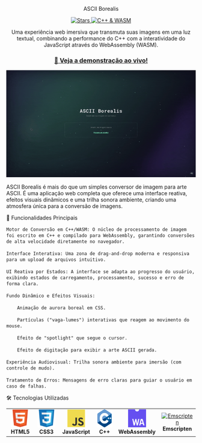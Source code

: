 <div align="center">

ASCII Borealis

<p align="center">
<a href="https://opensource.org/licenses/MIT">
<a href="https://github.com/Leticiakkkkkk/ASCII_Borealis/issues">
</a>
<a href="https://github.com/Leticiakkkkkk/ASCII_Borealis/stargazers">
<img src="https://img.shields.io/github/stars/Leticiakkkkkk/ASCII_Borealis" alt="Stars">
</a>
<a href="https://webassembly.org/">
<img src="https://img.shields.io/badge/C%2B%2B%20%26%20WASM-blueviolet?style=flat&logo=webassembly" alt="C++ & WASM">
</a>
</p>

Uma experiência web imersiva que transmuta suas imagens em uma luz textual, combinando a performance do C++ com a interatividade do JavaScript através do WebAssembly (WASM).

### [🔗 Veja a demonstração ao vivo!](https://leticiakkkkkk.github.io/ASCII_Borealis/)

![Demonstração do ASCII Borealis](https://raw.githubusercontent.com/Leticiakkkkkk/ASCII_Borealis/main/demo.gif)

</div>

ASCII Borealis é mais do que um simples conversor de imagem para arte ASCII. É uma aplicação web completa que oferece uma interface reativa, efeitos visuais dinâmicos e uma trilha sonora ambiente, criando uma atmosfera única para a conversão de imagens.

🚀 Funcionalidades Principais

    Motor de Conversão em C++/WASM: O núcleo de processamento de imagem foi escrito em C++ e compilado para WebAssembly, garantindo conversões de alta velocidade diretamente no navegador.

    Interface Interativa: Uma zona de drag-and-drop moderna e responsiva para um upload de arquivos intuitivo.

    UI Reativa por Estados: A interface se adapta ao progresso do usuário, exibindo estados de carregamento, processamento, sucesso e erro de forma clara.

    Fundo Dinâmico e Efeitos Visuais:

        Animação de aurora boreal em CSS.

        Partículas ("vaga-lumes") interativas que reagem ao movimento do mouse.

        Efeito de "spotlight" que segue o cursor.

        Efeito de digitação para exibir a arte ASCII gerada.

    Experiência Audiovisual: Trilha sonora ambiente para imersão (com controle de mudo).

    Tratamento de Erros: Mensagens de erro claras para guiar o usuário em caso de falhas.

🛠️ Tecnologias Utilizadas


<table>
<tbody>
<tr>
<td align="center" width="120">
<a href="https://developer.mozilla.org/pt-BR/docs/Web/HTML">
<img src="https://raw.githubusercontent.com/devicons/devicon/master/icons/html5/html5-original.svg" width="48" height="48" alt="HTML5" />
</a>
<br><strong>HTML5</strong>
</td>
<td align="center" width="120">
<a href="https://developer.mozilla.org/pt-BR/docs/Web/CSS">
<img src="https://raw.githubusercontent.com/devicons/devicon/master/icons/css3/css3-original.svg" width="48" height="48" alt="CSS3" />
</a>
<br><strong>CSS3</strong>
</td>
<td align="center" width="120">
<a href="https://developer.mozilla.org/pt-BR/docs/Web/JavaScript">
<img src="https://raw.githubusercontent.com/devicons/devicon/master/icons/javascript/javascript-original.svg" width="48" height="48" alt="JavaScript" />
</a>
<br><strong>JavaScript</strong>
</td>
<td align="center" width="120">
<a href="https://isocpp.org/">
<img src="https://raw.githubusercontent.com/devicons/devicon/master/icons/cplusplus/cplusplus-original.svg" width="48" height="48" alt="C++" />
</a>
<br><strong>C++</strong>
</td>
<td align="center" width="120">
<a href="https://webassembly.org/">
<img src="https://raw.githubusercontent.com/devicons/devicon/master/icons/wasm/wasm-original.svg" width="48" height="48" alt="WebAssembly" />
</a>
<br><strong>WebAssembly</strong>
</td>
<td align="center" width="120">
<a href="https://emscripten.org/">
<img src="https://upload.wikimedia.org/wikipedia/commons/4/47/Emscripten_logo.svg" width="" height="48" alt="Emscripten" />
</a>
<br><strong>Emscripten</strong>
</td>
</tr>
</tbody>
</table>